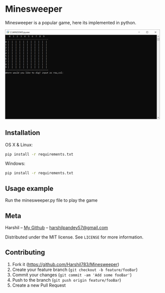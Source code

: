 # Minesweeper

Minesweeper is a popular game, here its implemented in python.

![](https://github.com/Harshil783/Minesweeper/blob/master/screenshot.png)

## Installation

OS X & Linux:

```bash
pip install -r requirements.txt
```

Windows:

```cmd
pip install -r requirements.txt
```

## Usage example

Run the minesweeper.py file to play the game
## Meta

Harshil – [My Github](https://github.com/Harshil783/) – harshilpandey57@gmail.com

Distributed under the MIT license. See ``LICENSE`` for more information.

## Contributing

1. Fork it (<https://github.com/Harshil783/Minesweeper>)
2. Create your feature branch (`git checkout -b feature/fooBar`)
3. Commit your changes (`git commit -am 'Add some fooBar'`)
4. Push to the branch (`git push origin feature/fooBar`)
5. Create a new Pull Request
